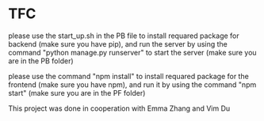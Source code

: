 # TFC
please use the start_up.sh in the PB file to install requared package for backend (make sure you have pip), and run the server by using the command "python manage.py runserver" to start the server (make sure you are in the PB folder)

please use the command "npm install" to install requared package for the frontend (make sure you have npm), and run it by using the command "npm start" (make sure you are in the PF folder)

This project was done in cooperation with Emma Zhang and Vim Du
